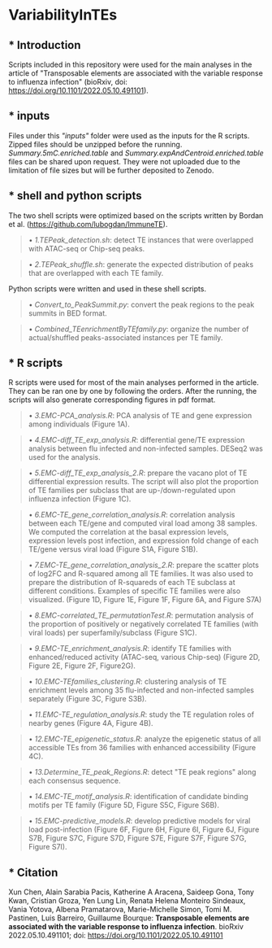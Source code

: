 # VariabilityInTEs

## * Introduction
Scripts included in this repository were used for the main analyses in the article of "Transposable elements are associated with the variable response to influenza infection" (bioRxiv, doi: https://doi.org/10.1101/2022.05.10.491101).

## * inputs
Files under this *"inputs"* folder were used as the inputs for the R scripts. Zipped files should be unzipped before the running. *Summary.5mC.enriched.table* and *Summary.expAndCentroid.enriched.table* files can be shared upon request. They were not uploaded due to the limitation of file sizes but will be further deposited to Zenodo.

## * shell and python scripts
The two shell scripts were optimized based on the scripts written by Bordan et al. (https://github.com/lubogdan/ImmuneTE).
>•	*1.TEPeak_detection.sh*: detect TE instances that were overlapped with ATAC-seq or Chip-seq peaks.

>•	*2.TEPeak_shuffle.sh*: generate the expected distribution of peaks that are overlapped with each TE family.<br />

Python scripts were written and used in these shell scripts. 
>•	*Convert_to_PeakSummit.py*: convert the peak regions to the peak summits in BED format. 

>•	*Combined_TEenrichmentByTEfamily.py*: organize the number of actual/shuffled peaks-associated instances per TE family. 

## * R scripts
R scripts were used for most of the main analyses performed in the article. They can be ran one by one by following the orders. After the running, the scripts will also generate corresponding figures in pdf format.

>•	*3.EMC-PCA_analysis.R*: PCA analysis of TE and gene expression among individuals (Figure 1A).

>•	*4.EMC-diff_TE_exp_analysis.R*: differential gene/TE expression analysis between flu infected and non-infected samples. DESeq2 was used for the analysis.

>•	*5.EMC-diff_TE_exp_analysis_2.R*: prepare the vacano plot of TE differential expression results. The script will also plot the proportion of TE families per subclass that are up-/down-regulated upon influenza infection (Figure 1C).

>•	*6.EMC-TE_gene_correlation_analysis.R*: correlation analysis between each TE/gene and computed viral load among 38 samples. We computed the correlation at the basal expression levels, expression levels post infection, and expression fold change of each TE/gene versus viral load (Figure S1A, Figure S1B).

>•	*7.EMC-TE_gene_correlation_analysis_2.R*: prepare the scatter plots of log2FC and R-squared among all TE families. It was also used to prepare the distribution of R-squareds of each TE subclass at different conditions. Examples of specific TE families were also visualized. (Figure 1D, Figure 1E, Figure 1F, Figure 6A, and Figure S7A)

>•	*8.EMC-correlated_TE_permutationTest.R*: permutation analysis of the proportion of positively or negatively correlated TE families (with viral loads) per superfamily/subclass (Figure S1C).

>•	*9.EMC-TE_enrichment_analysis.R*: identify TE families with enhanced/reduced activity (ATAC-seq, various Chip-seq) (Figure 2D, Figure 2E, Figure 2F, Figure2G).

>•	*10.EMC-TEfamilies_clustering.R*: clustering analysis of TE enrichment levels among 35 flu-infected and non-infected samples separately (Figure 3C, Figure S3B).

>•	*11.EMC-TE_regulation_analysis.R*: study the TE regulation roles of nearby genes (Figure 4A, Figure 4B). 

>•	*12.EMC-TE_epigenetic_status.R*: analyze the epigenetic status of all accessible TEs from 36 families with enhanced accessibility (Figure 4C).

>•	*13.Determine_TE_peak_Regions.R*: detect "TE peak regions" along each consensus sequence.

>•	*14.EMC-TE_motif_analysis.R*: identification of candidate binding motifs per TE family (Figure 5D, Figure S5C, Figure S6B).

>•	*15.EMC-predictive_models.R*: develop predictive models for viral load post-infection (Figure 6F, Figure 6H, Figure 6I, Figure 6J, Figure S7B, Figure S7C, Figure S7D, Figure S7E, Figure S7F, Figure S7G, Figure S7I). 

## * Citation
Xun Chen, Alain Sarabia Pacis, Katherine A Aracena, Saideep Gona, Tony Kwan, Cristian Groza, Yen Lung Lin, Renata Helena Monteiro Sindeaux, Vania Yotova, Albena Pramatarova, Marie-Michelle Simon, Tomi M. Pastinen, Luis Barreiro, Guillaume Bourque: **Transposable elements are associated with the variable response to influenza infection**. bioRxiv 2022.05.10.491101; doi: https://doi.org/10.1101/2022.05.10.491101

